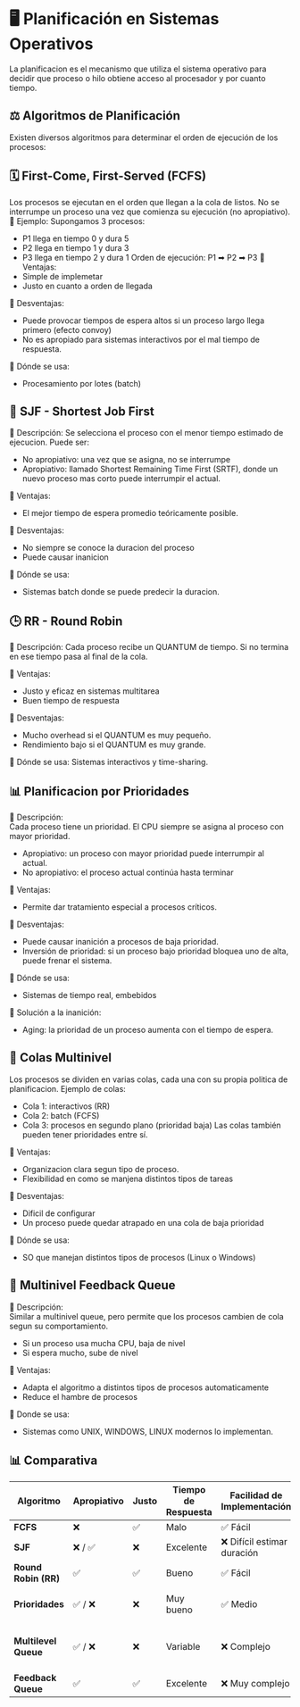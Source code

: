 # 🖥️ Planificación en Sistemas Operativos
La planificacion es el mecanismo que utiliza el sistema operativo para decidir que proceso o hilo obtiene acceso al procesador y por cuanto tiempo. 
## ⚖️ Algoritmos de Planificación
Existen diversos algoritmos para determinar el orden de ejecución de los procesos:
## 🗓️  First-Come, First-Served (FCFS)
  Los procesos se ejecutan en el orden que llegan a la cola de listos.  No se interrumpe un proceso una vez que comienza su ejecución (no apropiativo).
  🔹 Ejemplo: Supongamos 3 procesos:  
  - P1 llega en tiempo 0 y dura 5
  - P2 llega en tiempo 1 y dura 3
  - P3 llega en tiempo 2 y dura 1
  Orden de ejecución: P1 ➡ P2 ➡ P3
  🔹 Ventajas:  
  - Simple de implemetar
  - Justo en cuanto a orden de llegada
    
🔹 Desventajas:  
  - Puede provocar tiempos de espera altos si un proceso largo llega primero (efecto convoy)
  - No es apropiado para sistemas interactivos por el mal tiempo de respuesta.

🔹 Dónde se usa:
  - Procesamiento por lotes (batch)

  ## 🧠  SJF - Shortest Job First
  🔹 Descripción: 
  Se selecciona el proceso con el menor tiempo estimado de ejecucion. Puede ser:
  - No apropiativo: una vez que se asigna, no se interrumpe
  - Apropiativo: llamado Shortest Remaining Time First (SRTF), donde un nuevo proceso mas corto puede interrumpir el actual.

🔹 Ventajas: 
  - El mejor tiempo de espera promedio teóricamente posible.

🔹 Desventajas: 
  - No siempre se conoce la duracion del proceso
  - Puede causar inanicion

🔹 Dónde se usa:
  - Sistemas batch donde se puede predecir la duracion.

  ## 🕒 RR - Round Robin
  🔹 Descripción:
  Cada proceso recibe un QUANTUM de tiempo. Si no termina en ese tiempo pasa al final de la cola.
  
  🔹 Ventajas:
  - Justo y eficaz en sistemas multitarea
  - Buen tiempo de respuesta
 
  🔹 Desventajas:
  - Mucho overhead si el QUANTUM es muy pequeño.
  - Rendimiento bajo si el QUANTUM es muy grande.
  
  🔹 Dónde se usa:
   Sistemas interactivos y time-sharing.

 ## 📊 Planificacion por Prioridades
 🔹 Descripción:    
    Cada proceso tiene un prioridad. El CPU siempre se asigna al proceso con       mayor prioridad.
  - Apropiativo: un proceso con mayor prioridad puede interrumpir al actual.
  - No apropiativo: el proceso actual continúa hasta terminar
    
🔹 Ventajas:  
   - Permite dar tratamiento especial a procesos críticos.
     
🔹 Desventajas:   
  - Puede causar inanición a procesos de baja prioridad.  
  - Inversión de prioridad: si un proceso bajo prioridad bloquea uno de alta, puede frenar el sistema.
    
🔹 Dónde se usa:
   - Sistemas de tiempo real, embebidos
       
🔹 Solución a la inanición:   
  - Aging: la prioridad de un proceso aumenta con el tiempo de espera.  


  ## 🧪 Colas Multinivel 
  Los procesos se dividen en varias colas, cada una con su propia politica de planificacion. Ejemplo de colas:
  - Cola 1: interactivos (RR)
  - Cola 2: batch (FCFS)
  - Cola 3: procesos en segundo plano (prioridad baja)
  Las colas también pueden tener prioridades entre sí.

🔹 Ventajas:  
  - Organizacion clara segun tipo de proceso.  
  - Flexibilidad en como se manjena distintos tipos de tareas
    
🔹 Desventajas:  
   - Dificil de configurar  
   - Un proceso puede quedar atrapado en una cola de baja prioridad

      
🔹 Dónde se usa:  
  - SO que manejan distintos tipos de procesos (Linux o Windows)  

  ## 🔄 Multinivel Feedback Queue  
  🔹 Descripción:   
  Similar a multinivel queue, pero permite que los procesos cambien de cola segun su comportamiento.
  - Si un proceso usa mucha CPU, baja de nivel  
  - Si espera mucho, sube de nivel

🔹 Ventajas:  
  - Adapta el algoritmo a distintos tipos de procesos automaticamente  
  - Reduce el hambre de procesos
  
  
🔹 Donde se usa:  
  - Sistemas como UNIX, WINDOWS, LINUX modernos lo implementan.  

    
##  📊 Comparativa


| Algoritmo              | Apropiativo | Justo | Tiempo de Respuesta | Facilidad de Implementación | Comentarios |
|------------------------|-------------|-------|----------------------|------------------------------|-------------|
| **FCFS**               | ❌          | ✅    |  Malo              | ✅ Fácil                     | Efecto convoy |
| **SJF**                | ❌ / ✅     | ❌    |  Excelente         | ❌ Difícil estimar duración  | Puede causar inanición |
| **Round Robin (RR)**   | ✅          | ✅    |  Bueno             | ✅ Fácil                     | Depende del quantum |
| **Prioridades**        | ✅ / ❌     | ❌    |  Muy bueno         | ✅ Medio                     | Puede haber inversión de prioridad |
| **Multilevel Queue**   | ✅ / ❌     | ❌    |  Variable          | ❌ Complejo                  | Buena separación de tipos de procesos |
| **Feedback Queue**     | ✅          | ✅    |  Excelente         | ❌ Muy complejo              | Se adapta dinámicamente |




